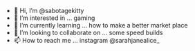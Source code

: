 - 👋 Hi, I’m @sabotagekitty
- 👀 I’m interested in ... gaming 
- 🌱 I’m currently learning ... how to make a better market place
- 💞️ I’m looking to collaborate on ... some speed builds
- 📫 How to reach me ... instagram @sarahjanealice_

<!---
sabotagekitty/sabotagekitty is a ✨ special ✨ repository because its `README.md` (this file) appears on your GitHub profile.
You can click the Preview link to take a look at your changes.
--->
